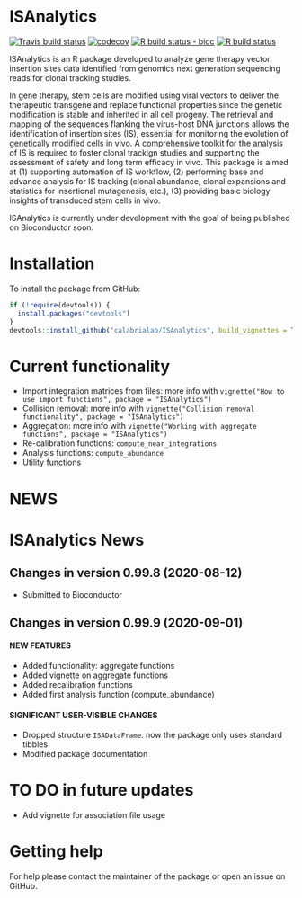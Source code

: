 
<!-- README.md is generated from README.Rmd. Please edit that file -->

# ISAnalytics

<!-- badges: start -->

[![Travis build
status](https://travis-ci.com/calabrialab/isanalytics.svg?branch=master)](https://travis-ci.com/calabrialab/isanalytics)
[![codecov](https://codecov.io/gh/calabrialab/ISAnalytics/branch/master/graph/badge.svg)](https://codecov.io/gh/calabrialab/ISAnalytics)
[![R build status -
bioc](https://github.com/calabrialab/isanalytics/workflows/R-CMD-check-bioc/badge.svg)](https://github.com/calabrialab/isanalytics/actions)
[![R build
status](https://github.com/calabrialab/isanalytics/workflows/R-CMD-check/badge.svg)](https://github.com/calabrialab/isanalytics/actions)
<!-- badges: end -->

ISAnalytics is an R package developed to analyze gene therapy vector
insertion sites data identified from genomics next generation sequencing
reads for clonal tracking studies.

In gene therapy, stem cells are modified using viral vectors to deliver
the therapeutic transgene and replace functional properties since the
genetic modification is stable and inherited in all cell progeny. The
retrieval and mapping of the sequences flanking the virus-host DNA
junctions allows the identification of insertion sites (IS), essential
for monitoring the evolution of genetically modified cells in vivo. A
comprehensive toolkit for the analysis of IS is required to foster
clonal trackign studies and supporting the assessment of safety and long
term efficacy in vivo. This package is aimed at (1) supporting
automation of IS workflow, (2) performing base and advance analysis for
IS tracking (clonal abundance, clonal expansions and statistics for
insertional mutagenesis, etc.), (3) providing basic biology insights of
transduced stem cells in vivo.

ISAnalytics is currently under development with the goal of being
published on Bioconductor soon.

# Installation

To install the package from GitHub:

``` r
if (!require(devtools)) {
  install.packages("devtools")
}
devtools::install_github("calabrialab/ISAnalytics", build_vignettes = TRUE)
```

# Current functionality

  - Import integration matrices from files: more info with
    `vignette("How to use import functions", package = "ISAnalytics")`
  - Collision removal: more info with `vignette("Collision removal
    functionality", package = "ISAnalytics")`
  - Aggregation: more info with `vignette("Working with aggregate
    functions", package = "ISAnalytics")`
  - Re-calibration functions: `compute_near_integrations`
  - Analysis functions: `compute_abundance`
  - Utility functions

# NEWS

# ISAnalytics News

## Changes in version 0.99.8 (2020-08-12)

  - Submitted to Bioconductor

## Changes in version 0.99.9 (2020-09-01)

#### NEW FEATURES

  - Added functionality: aggregate functions
  - Added vignette on aggregate functions
  - Added recalibration functions
  - Added first analysis function (compute\_abundance)

#### SIGNIFICANT USER-VISIBLE CHANGES

  - Dropped structure `ISADataFrame`: now the package only uses standard
    tibbles
  - Modified package documentation

# TO DO in future updates

  - Add vignette for association file usage

# Getting help

For help please contact the maintainer of the package or open an issue
on GitHub.

